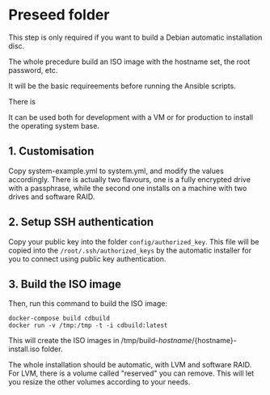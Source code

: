 # Preseed folder

This step is only required if you want to build a Debian automatic installation disc.

The whole precedure build an ISO image with the hostname set, the root password, etc.

It will be the basic requireements before running the Ansible scripts.

There is

It can be used both for development with a VM or for production to install the operating system base.

## 1. Customisation
Copy system-example.yml to system.yml, and modify the values accordingly.
There is actually two flavours, one is a fully encrypted drive with a passphrase,
while the second one installs on a machine with two drives and software RAID.

## 2. Setup SSH authentication
Copy your public key into the folder `config/authorized_key`. This file will be copied into the
`/root/.ssh/authorized_keys` by the automatic installer for you to connect using public key authentication.


## 3. Build the ISO image
Then, run this command to build the ISO image:

```
docker-compose build cdbuild
docker run -v /tmp:/tmp -t -i cdbuild:latest
```

This will create the ISO images in /tmp/build-${hostname}/${hostname}-install.iso folder.

The whole installation should be automatic, with LVM and software RAID.
For LVM, there is a volume called "reserved" you can remove. This will let
you resize the other volumes according to your needs.

